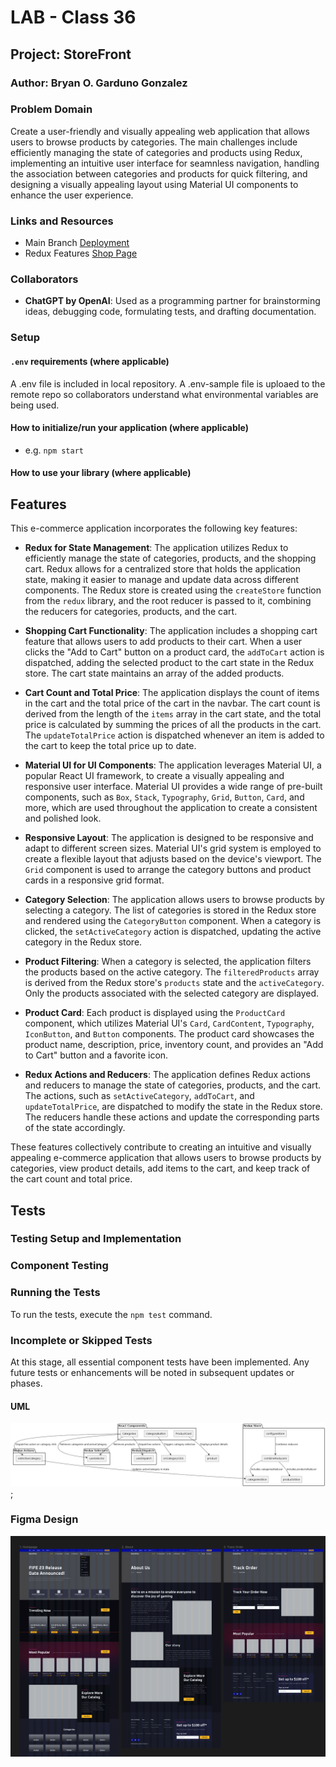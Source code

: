 # LAB - Class 36

## Project: StoreFront

### Author: Bryan O. Garduno Gonzalez

### Problem Domain

Create a user-friendly and visually appealing web application that allows users to browse products by categories. The main challenges include efficiently managing the state of categories and products using Redux, implementing an intuitive user interface for seamnless navigation, handling the association between categories and products for quick filtering, and designing a visually appealing layout using Material UI components to enhance the user experience.

### Links and Resources

- Main Branch [Deployment](https://store-front-three-iota.vercel.app/)
- Redux Features [Shop Page](https://store-front-three-iota.vercel.app/shop)

### Collaborators

- **ChatGPT by OpenAI**: Used as a programming partner for brainstorming ideas, debugging code, formulating tests, and drafting documentation.

### Setup

#### `.env` requirements (where applicable)

A .env file is included in local repository. A .env-sample file is uploaed to the remote repo so collaborators understand what environmental variables are being used.

#### How to initialize/run your application (where applicable)

- e.g. `npm start`

#### How to use your library (where applicable)

## Features

This e-commerce application incorporates the following key features:

- **Redux for State Management**: The application utilizes Redux to efficiently manage the state of categories, products, and the shopping cart. Redux allows for a centralized store that holds the application state, making it easier to manage and update data across different components. The Redux store is created using the `createStore` function from the `redux` library, and the root reducer is passed to it, combining the reducers for categories, products, and the cart.

- **Shopping Cart Functionality**: The application includes a shopping cart feature that allows users to add products to their cart. When a user clicks the "Add to Cart" button on a product card, the `addToCart` action is dispatched, adding the selected product to the cart state in the Redux store. The cart state maintains an array of the added products.

- **Cart Count and Total Price**: The application displays the count of items in the cart and the total price of the cart in the navbar. The cart count is derived from the length of the `items` array in the cart state, and the total price is calculated by summing the prices of all the products in the cart. The `updateTotalPrice` action is dispatched whenever an item is added to the cart to keep the total price up to date.

- **Material UI for UI Components**: The application leverages Material UI, a popular React UI framework, to create a visually appealing and responsive user interface. Material UI provides a wide range of pre-built components, such as `Box`, `Stack`, `Typography`, `Grid`, `Button`, `Card`, and more, which are used throughout the application to create a consistent and polished look.

- **Responsive Layout**: The application is designed to be responsive and adapt to different screen sizes. Material UI's grid system is employed to create a flexible layout that adjusts based on the device's viewport. The `Grid` component is used to arrange the category buttons and product cards in a responsive grid format.

- **Category Selection**: The application allows users to browse products by selecting a category. The list of categories is stored in the Redux store and rendered using the `CategoryButton` component. When a category is clicked, the `setActiveCategory` action is dispatched, updating the active category in the Redux store.

- **Product Filtering**: When a category is selected, the application filters the products based on the active category. The `filteredProducts` array is derived from the Redux store's `products` state and the `activeCategory`. Only the products associated with the selected category are displayed.

- **Product Card**: Each product is displayed using the `ProductCard` component, which utilizes Material UI's `Card`, `CardContent`, `Typography`, `IconButton`, and `Button` components. The product card showcases the product name, description, price, inventory count, and provides an "Add to Cart" button and a favorite icon.

- **Redux Actions and Reducers**: The application defines Redux actions and reducers to manage the state of categories, products, and the cart. The actions, such as `setActiveCategory`, `addToCart`, and `updateTotalPrice`, are dispatched to modify the state in the Redux store. The reducers handle these actions and update the corresponding parts of the state accordingly.

These features collectively contribute to creating an intuitive and visually appealing e-commerce application that allows users to browse products by categories, view product details, add items to the cart, and keep track of the cart count and total price.

## Tests

### Testing Setup and Implementation

### Component Testing

### Running the Tests

To run the tests, execute the `npm test` command.

### Incomplete or Skipped Tests

At this stage, all essential component tests have been implemented. Any future tests or enhancements will be noted in subsequent updates or phases.

#### UML

![Diagram](./src/assets/storeFrontUML.png);

### Figma Design

![Design File](./src/assets/figmaDesign/gameSiteDesign.png)
